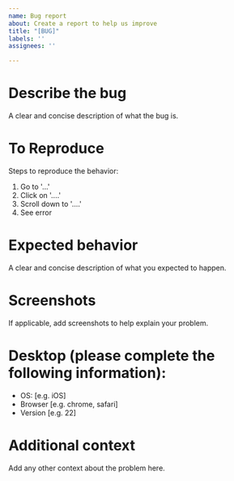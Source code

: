 ```yaml
---
name: Bug report
about: Create a report to help us improve
title: "[BUG]"
labels: ''
assignees: ''

---
```


# **Describe the bug**
A clear and concise description of what the bug is.

# **To Reproduce**
Steps to reproduce the behavior:
1. Go to '...'
2. Click on '....'
3. Scroll down to '....'
4. See error

# **Expected behavior**
A clear and concise description of what you expected to happen.

# **Screenshots**
If applicable, add screenshots to help explain your problem.

# **Desktop (please complete the following information):**
 - OS: [e.g. iOS]
 - Browser [e.g. chrome, safari]
 - Version [e.g. 22]

# **Additional context**
Add any other context about the problem here.
